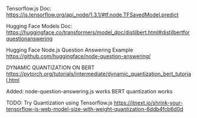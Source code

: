 Tensorflow.js Doc:
<https://js.tensorflow.org/api_node/1.3.1/#tf.node.TFSavedModel.predict>

Hugging Face Models Doc:
<https://huggingface.co/transformers/model_doc/distilbert.html#distilbertforquestionanswering>



Hugging Face Node.js Question Answering Example
<https://github.com/huggingface/node-question-answering/>

DYNAMIC QUANTIZATION ON BERT
https://pytorch.org/tutorials/intermediate/dynamic_quantization_bert_tutorial.html

Added:
node-question-answering.js works
BERT quantization works

TODO: Try Quantization using Tensorflow.js
https://itnext.io/shrink-your-tensorflow-js-web-model-size-with-weight-quantization-6ddb4fcb6d0d

